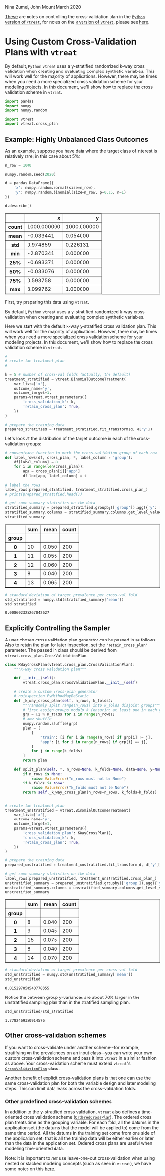 Nina Zumel, John Mount
March 2020

[These](https://github.com/WinVector/pyvtreat/blob/master/Examples/CustomizedCrossPlan/CustomizedCrossPlan.md) are notes on controlling the cross-validation plan in the [`Python` version of `vtreat`](https://github.com/WinVector/pyvtreat), for notes on the [`R` version of `vtreat`](https://github.com/WinVector/vtreat), please see [here](https://github.com/WinVector/vtreat/blob/master/Examples/CustomizedCrossPlan/CustomizedCrossPlan.md).

# Using Custom Cross-Validation Plans with `vtreat`

By default, `Python` `vtreat` uses a y-stratified randomized k-way cross validation when creating and evaluating complex synthetic variables. This will work well for the majority of applications. However, there may be times when you need a more specialized cross validation scheme for your modeling projects. In this document, we'll show how to replace the cross validation scheme in `vtreat`.


```python
import pandas
import numpy
import numpy.random

import vtreat
import vtreat.cross_plan
```

## Example: Highly Unbalanced Class Outcomes

As an example, suppose you have data where the target class of interest is relatively rare; in this case about 5%:


```python
n_row = 1000

numpy.random.seed(2020)

d = pandas.DataFrame({
    'x': numpy.random.normal(size=n_row),
    'y': numpy.random.binomial(size=n_row, p=0.05, n=1)
})

d.describe()
```




<div>

<table border="1" class="dataframe">
  <thead>
    <tr style="text-align: right;">
      <th></th>
      <th>x</th>
      <th>y</th>
    </tr>
  </thead>
  <tbody>
    <tr>
      <th>count</th>
      <td>1000.000000</td>
      <td>1000.000000</td>
    </tr>
    <tr>
      <th>mean</th>
      <td>-0.033441</td>
      <td>0.054000</td>
    </tr>
    <tr>
      <th>std</th>
      <td>0.974859</td>
      <td>0.226131</td>
    </tr>
    <tr>
      <th>min</th>
      <td>-2.870341</td>
      <td>0.000000</td>
    </tr>
    <tr>
      <th>25%</th>
      <td>-0.693371</td>
      <td>0.000000</td>
    </tr>
    <tr>
      <th>50%</th>
      <td>-0.033076</td>
      <td>0.000000</td>
    </tr>
    <tr>
      <th>75%</th>
      <td>0.593758</td>
      <td>0.000000</td>
    </tr>
    <tr>
      <th>max</th>
      <td>3.099762</td>
      <td>1.000000</td>
    </tr>
  </tbody>
</table>
</div>



First, try preparing this data using `vtreat`.

By default, `Python` `vtreat` uses a `y`-stratified randomized k-way cross validation when creating and evaluating complex synthetic variables. 

Here we start with the default `k`-way y-stratified cross validation plan. This will work well for the majority of applications. However, there may be times when you need a more specialized cross validation scheme for your modeling projects. In this document, we'll show how to replace the cross validation scheme in `vtreat`.


```python
#
# create the treatment plan
#

k = 5 # number of cross-val folds (actually, the default)
treatment_stratified = vtreat.BinomialOutcomeTreatment(
    var_list=['x'],
    outcome_name='y',
    outcome_target=1,
    params=vtreat.vtreat_parameters({
        'cross_validation_k': k,
        'retain_cross_plan': True,
    })
)

# prepare the training data
prepared_stratified = treatment_stratified.fit_transform(d, d['y'])
```

Let's look at the distribution  of the target outcome in each of the cross-validation groups:


```python
# convenience function to mark the cross-validation group of each row
def label_rows(df, cross_plan, *, label_column = 'group'):
    df[label_column] = 0
    for i in range(len(cross_plan)):
        app = cross_plan[i]['app']
        df.loc[app, label_column] = i
            
# label the rows            
label_rows(prepared_stratified, treatment_stratified.cross_plan_)
# print(prepared_stratified.head())

# get some summary statistics on the data
stratified_summary = prepared_stratified.groupby(['group']).agg({'y': ['sum', 'mean', 'count']})
stratified_summary.columns = stratified_summary.columns.get_level_values(1)
stratified_summary
```




<div>

<table border="1" class="dataframe">
  <thead>
    <tr style="text-align: right;">
      <th></th>
      <th>sum</th>
      <th>mean</th>
      <th>count</th>
    </tr>
    <tr>
      <th>group</th>
      <th></th>
      <th></th>
      <th></th>
    </tr>
  </thead>
  <tbody>
    <tr>
      <th>0</th>
      <td>10</td>
      <td>0.050</td>
      <td>200</td>
    </tr>
    <tr>
      <th>1</th>
      <td>11</td>
      <td>0.055</td>
      <td>200</td>
    </tr>
    <tr>
      <th>2</th>
      <td>12</td>
      <td>0.060</td>
      <td>200</td>
    </tr>
    <tr>
      <th>3</th>
      <td>8</td>
      <td>0.040</td>
      <td>200</td>
    </tr>
    <tr>
      <th>4</th>
      <td>13</td>
      <td>0.065</td>
      <td>200</td>
    </tr>
  </tbody>
</table>
</div>




```python
# standard deviation of target prevalence per cross-val fold
std_stratified = numpy.std(stratified_summary['mean'])
std_stratified 
```




    0.008602325267042627



## Explicitly Controlling the Sampler

A user chosen cross validation plan generator can be passed in as follows.  Also to retain the plan for later
inspection, set the `'retain_cross_plan'` parameter.  The passed in class should be derived from
`vtreat.cross_plan.CrossValidationPlan`.


```python
class KWayCrossPlan(vtreat.cross_plan.CrossValidationPlan):
    """K-way cross validation plan"""

    def __init__(self):
        vtreat.cross_plan.CrossValidationPlan.__init__(self)

    # create a custom cross-plan generator
    # noinspection PyMethodMayBeStatic
    def _k_way_cross_plan(self, n_rows, k_folds):
        """randomly split range(n_rows) into k_folds disjoint groups"""
        # first assign groups modulo k (ensuring at least one in each group)
        grp = [i % k_folds for i in range(n_rows)]
        # now shuffle
        numpy.random.shuffle(grp)
        plan = [
            {
                "train": [i for i in range(n_rows) if grp[i] != j],
                "app": [i for i in range(n_rows) if grp[i] == j],
            }
            for j in range(k_folds)
        ]
        return plan
    
    def split_plan(self, *, n_rows=None, k_folds=None, data=None, y=None):
        if n_rows is None:
            raise ValueError("n_rows must not be None")
        if k_folds is None:
            raise ValueError("k_folds must not be None")
        return self._k_way_cross_plan(n_rows=n_rows, k_folds=k_folds)


# create the treatment plan
treatment_unstratified = vtreat.BinomialOutcomeTreatment(
    var_list=['x'],
    outcome_name='y',
    outcome_target=1,
    params=vtreat.vtreat_parameters({
        'cross_validation_plan': KWayCrossPlan(),
        'cross_validation_k': k,
        'retain_cross_plan': True,
    })
)

# prepare the training data
prepared_unstratified = treatment_unstratified.fit_transform(d, d['y'])
```


```python
# get some summary statistics on the data
label_rows(prepared_unstratified, treatment_unstratified.cross_plan_)
unstratified_summary = prepared_unstratified.groupby(['group']).agg({'y': ['sum', 'mean', 'count']})
unstratified_summary.columns = unstratified_summary.columns.get_level_values(1)
unstratified_summary
```




<div>

<table border="1" class="dataframe">
  <thead>
    <tr style="text-align: right;">
      <th></th>
      <th>sum</th>
      <th>mean</th>
      <th>count</th>
    </tr>
    <tr>
      <th>group</th>
      <th></th>
      <th></th>
      <th></th>
    </tr>
  </thead>
  <tbody>
    <tr>
      <th>0</th>
      <td>8</td>
      <td>0.040</td>
      <td>200</td>
    </tr>
    <tr>
      <th>1</th>
      <td>9</td>
      <td>0.045</td>
      <td>200</td>
    </tr>
    <tr>
      <th>2</th>
      <td>15</td>
      <td>0.075</td>
      <td>200</td>
    </tr>
    <tr>
      <th>3</th>
      <td>8</td>
      <td>0.040</td>
      <td>200</td>
    </tr>
    <tr>
      <th>4</th>
      <td>14</td>
      <td>0.070</td>
      <td>200</td>
    </tr>
  </tbody>
</table>
</div>




```python
# standard deviation of target prevalence per cross-val fold
std_unstratified = numpy.std(unstratified_summary['mean'])
std_unstratified 
```




    0.015297058540778355



Notice the between group y-variances are about 70% larger in the unstratified sampling plan than in the stratified sampling plan.


```python
std_unstratified/std_stratified
```




    1.7782469350914576



## Other cross-validation schemes

If you want to cross-validate under another scheme--for example, stratifying on the prevalences on an input class--you can write your own custom cross-validation scheme and pass it into `vtreat` in a similar fashion as above. Your cross-validation scheme must extend `vtreat`'s [`CrossValidationPlan`](https://github.com/WinVector/pyvtreat/blob/master/pkg/vtreat/cross_plan.py#L14) class.

Another benefit of explicit cross-validation plans is that one can use the same cross-validation plan for both the variable design and later modeling steps. This can limit data leaks across the cross-validation folds.

### Other predefined cross-validation schemes

In addition to the y-stratified cross validation, `vtreat` also defines a time-oriented cross validation scheme ([`OrderedCrossPlan`](https://github.com/WinVector/pyvtreat/blob/master/pkg/vtreat/cross_plan.py#L161)). The ordered cross plan treats time as the grouping variable. For each fold, all the datums in the application set (the datums that the model will be applied to) come from the same time period. All the datums in the training set come from one side of the application set; that is all the training data will be either earlier or later than the data in the application set. Ordered cross plans are useful when modeling time-oriented data.

Note: it is important to *not* use leave-one-out cross-validation when using nested or stacked modeling concepts (such as seen in `vtreat`), we have some notes on this [here](https://github.com/WinVector/vtreat/blob/master/extras/ConstantLeak.md).

